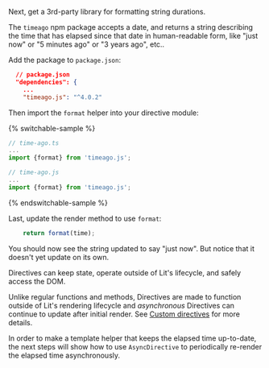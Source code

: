 Next, get a 3rd-party library for formatting string durations.

The `timeago` npm package accepts a date, and returns a string describing the
time that has elapsed since that date in human-readable form, like "just now" or
"5 minutes ago" or "3 years ago", etc..

Add the package to `package.json`:

```json
  // package.json
  "dependencies": {
    ...
    "timeago.js": "^4.0.2"
```

Then import the `format` helper into your directive module:

{% switchable-sample %}

```ts
// time-ago.ts
...
import {format} from 'timeago.js';
```

```js
// time-ago.js
...
import {format} from 'timeago.js';
```

{% endswitchable-sample %}

Last, update the render method to use `format`:

```ts
    return format(time);
```

You should now see the string updated to say "just now". But notice that it
doesn't yet update on its own.

<litdev-aside type="info">

Directives can keep state, operate outside of Lit's lifecycle, and safely access
the DOM.

Unlike regular functions and methods, Directives are made to function outside of
Lit's rendering lifecycle and _asynchronous_ Directives can continue to update
after initial render. See
[Custom directives](/docs/templates/custom-directives/#creating-class-based-directives)
for more details.

</litdev-aside>

In order to make a template helper that keeps the elapsed time up-to-date, the
next steps will show how to use `AsyncDirective` to periodically re-render the
elapsed time asynchronously.
